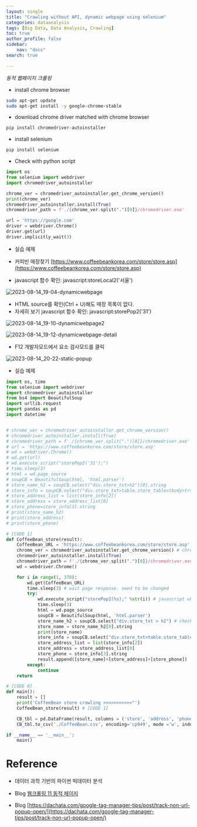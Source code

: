 ```yaml
---
layout: single
title: "Crawling without API, dynamic webpage using selenium"
categories: dataanalysis
tags: [Big Data, Data Analysis, Crawling]
toc: true
author_profile: false
sidebar:
    nav: "docs"
search: true

---
```


*동적 웹페이지 크롤링*

- install chrome browser

```bash
sudo apt-get update
sudo apt-get install -y google-chrome-stable
```

- download chrome driver matched with chrome browser

```bash
pip install chromedriver-autoinstaller
```

- install selenium

```bash
pip install selenium
```

- Check with python script

```py
import os
from selenium import webdriver
import chromedriver_autoinstaller

chrome_ver = chromedriver_autoinstaller.get_chrome_version()
print(chrome_ver)
chromedriver_autoinstaller.install(True)
chromedriver_path = f'./{chrome_ver.split(".")[0]}/chromedriver.exe'

url = 'https://google.com'
driver = webdriver.Chrome()
driver.get(url)
driver.implicitly_wait(3)
```

- 실습 예제

- 커피빈 매장찾기 [https://www.coffeebeankorea.com/store/store.asp](https://www.coffeebeankorea.com/store/store.asp)

- javascript 함수 확인: javascript:storeLocal2('서울')

![2023-08-14_19-04-dynamicwebpage]({{site.url}}/images/$(filename)/2023-08-14_19-04-dynamicwebpage.png)

- HTML source를 확인(Ctrl + U)해도 매장 목록이 없다.
- 자세히 보기 javascript 함수 확인: javascript:storePop2('31')

![2023-08-14_19-10-dynamicwebpage2]({{site.url}}/images/$(filename)/2023-08-14_19-10-dynamicwebpage2.png)

![2023-08-14_19-12-dynamicwebpage-detail]({{site.url}}/images/$(filename)/2023-08-14_19-12-dynamicwebpage-detail.png)

- F12 개발자모드에서 요소 검사모드를 클릭

![2023-08-14_20-22-static-popup]({{site.url}}/images/$(filename)/2023-08-14_20-22-static-popup.png)





- 실습 예제

```py
import os, time
from selenium import webdriver
import chromedriver_autoinstaller
from bs4 import BeautifulSoup
import urllib.request
import pandas as pd
import datetime


# chrome_ver = chromedriver_autoinstaller.get_chrome_version()
# chromedriver_autoinstaller.install(True)
# chromedriver_path = f'./{chrome_ver.split(".")[0]}/chromedriver.exe'
# url = 'https://www.coffeebeankorea.com/store/store.asp'
# wd = webdriver.Chrome()
# wd.get(url)
# wd.execute_script("storePop2('31');")
# time.sleep(3)
# html = wd.page_source
# soupCB = BeautifulSoup(html, 'html.parser')
# store_name_h2 = soupCB.select("div.store_txt>h2")[0].string
# store_info = soupCB.select("div.store_txt>table.store_table>tbody>tr>td")
# store_address_list = list(store_info[2])
# store_address = store_address_list[0]
# store_phone=store_info[3].string
# print(store_name_h2)
# print(store_address)
# print(store_phone)

# [CODE 1]
def CoffeeBean_store(result):
    CoffeeBean_URL = 'https://www.coffeebeankorea.com/store/store.asp'
    chrome_ver = chromedriver_autoinstaller.get_chrome_version() # chrome driver version should be same as chrome version
    chromedriver_autoinstaller.install(True)
    chromedriver_path = f'./{chrome_ver.split(".")[0]}/chromedriver.exe'
    wd = webdriver.Chrome()

    for i in range(1, 370):
        wd.get(CoffeeBean_URL)
        time.sleep(3) # wait page response. need to be changed
        try:
            wd.execute_script("storePop2(%s);" %str(i)) # javascript when click detail
            time.sleep(3)
            html = wd.page_source
            soupCB = BeautifulSoup(html, 'html.parser')
            store_name_h2 = soupCB.select("div.store_txt > h2") # check page source, F12
            store_name = store_name_h2[0].string
            print(store_name)
            store_info = soupCB.select("div.store_txt>table.store_table>tbody>tr>td")
            store_address_list = list(store_info[2])
            store_address = store_address_list[0]
            store_phone = store_info[3].string
            result.append([store_name]+[store_address]+[store_phone])
        except:
            continue
    return

# [CODE 0]
def main():
    result = []
    print('CoffeeBean store crawling >>>>>>>>>>>"')
    CoffeeBean_store(result) # [CODE 1]

    CB_tbl = pd.DataFrame(result, columns = ('store', 'address', 'phone'))
    CB_tbl.to_csv('./CoffeeBean.csv', encoding='cp949', mode ='w', index = True)

if __name__ == '__main__':
    main()

```






# Reference

- 데이터 과학 기반의 파이썬 빅데이터 분석
- Blog [웹크롤링 11 동적 페이지](https://charimlab.tistory.com/entry/ep01%EC%9B%B9%ED%81%AC%EB%A1%A4%EB%A7%81-11-%EB%8F%99%EC%A0%81-%ED%8E%98%EC%9D%B4%EC%A7%80%EC%9B%B9-%EB%8F%99%EC%9E%91-%EC%9E%90%EB%8F%99%ED%99%94Selenium-with-%ED%8C%8C%EC%9D%B4%EC%8D%AC)

- Blog [https://dachata.com/google-tag-manager-tips/post/track-non-url-popup-open/](https://dachata.com/google-tag-manager-tips/post/track-non-url-popup-open/)